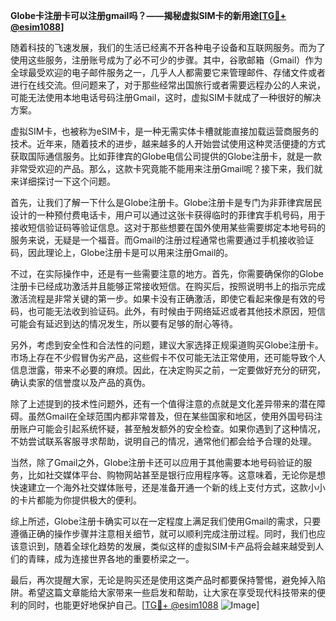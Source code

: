 **Globe卡注册卡可以注册gmail吗？——揭秘虚拟SIM卡的新用途[[TG💪+ @esim1088](https://t.me/s/esim1088)]**

随着科技的飞速发展，我们的生活已经离不开各种电子设备和互联网服务。而为了使用这些服务，注册账号成为了必不可少的步骤。其中，谷歌邮箱（Gmail）作为全球最受欢迎的电子邮件服务之一，几乎人人都需要它来管理邮件、存储文件或者进行在线交流。但问题来了，对于那些经常出国旅行或者需要远程办公的人来说，可能无法使用本地电话号码注册Gmail，这时，虚拟SIM卡就成了一种很好的解决方案。

虚拟SIM卡，也被称为eSIM卡，是一种无需实体卡槽就能直接加载运营商服务的技术。近年来，随着技术的进步，越来越多的人开始尝试使用这种灵活便捷的方式获取国际通信服务。比如菲律宾的Globe电信公司提供的Globe注册卡，就是一款非常受欢迎的产品。那么，这款卡究竟能不能用来注册Gmail呢？接下来，我们就来详细探讨一下这个问题。

首先，让我们了解一下什么是Globe注册卡。Globe注册卡是专门为非菲律宾居民设计的一种预付费电话卡，用户可以通过这张卡获得临时的菲律宾手机号码，用于接收短信验证码等验证信息。这对于那些想要在国外使用某些需要绑定本地号码的服务来说，无疑是一个福音。而Gmail的注册过程通常也需要通过手机接收验证码，因此理论上，Globe注册卡是可以用来注册Gmail的。

不过，在实际操作中，还是有一些需要注意的地方。首先，你需要确保你的Globe注册卡已经成功激活并且能够正常接收短信。在购买后，按照说明书上的指示完成激活流程是非常关键的第一步。如果卡没有正确激活，即使它看起来像是有效的号码，也可能无法收到验证码。此外，有时候由于网络延迟或者其他技术原因，短信可能会有延迟到达的情况发生，所以要有足够的耐心等待。

另外，考虑到安全性和合法性的问题，建议大家选择正规渠道购买Globe注册卡。市场上存在不少假冒伪劣产品，这些假卡不仅可能无法正常使用，还可能导致个人信息泄露，带来不必要的麻烦。因此，在决定购买之前，一定要做好充分的研究，确认卖家的信誉度以及产品的真伪。

除了上述提到的技术性问题外，还有一个值得注意的点就是文化差异带来的潜在障碍。虽然Gmail在全球范围内都非常普及，但在某些国家和地区，使用外国号码注册账户可能会引起系统怀疑，甚至触发额外的安全检查。如果你遇到了这种情况，不妨尝试联系客服寻求帮助，说明自己的情况，通常他们都会给予合理的处理。

当然，除了Gmail之外，Globe注册卡还可以应用于其他需要本地号码验证的服务，比如社交媒体平台、购物网站甚至是银行应用程序等。这意味着，无论你是想快速建立一个海外社交媒体账号，还是准备开通一个新的线上支付方式，这款小小的卡片都能为你提供极大的便利。

综上所述，Globe注册卡确实可以在一定程度上满足我们使用Gmail的需求，只要遵循正确的操作步骤并注意相关细节，就可以顺利完成注册过程。同时，我们也应该意识到，随着全球化趋势的发展，类似这样的虚拟SIM卡产品将会越来越受到人们的青睐，成为连接世界各地的重要桥梁之一。

最后，再次提醒大家，无论是购买还是使用这类产品时都要保持警惕，避免掉入陷阱。希望这篇文章能给大家带来一些启发和帮助，让大家在享受现代科技带来的便利的同时，也能更好地保护自己。[[TG💪+ @esim1088](https://t.me/s/esim1088) ![Image](https://i.postimg.cc/4NQfJmqS/Snipaste-2025-05-13-00-14-12.png)]